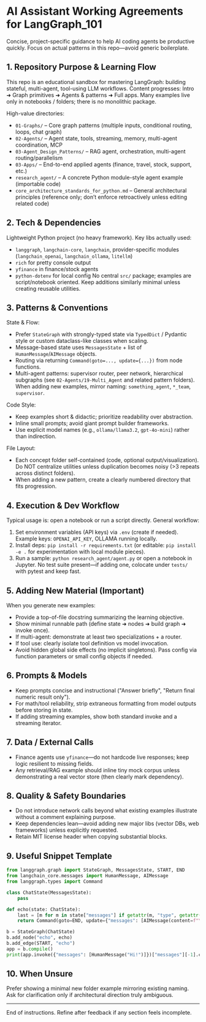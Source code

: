 # AI Assistant Working Agreements for LangGraph_101

Concise, project-specific guidance to help AI coding agents be productive quickly. Focus on actual patterns in this repo—avoid generic boilerplate.

## 1. Repository Purpose & Learning Flow

This repo is an educational sandbox for mastering LangGraph: building stateful, multi-agent, tool-using LLM workflows. Content progresses: Intro ➜ Graph primitives ➜ Agents & patterns ➜ Full apps. Many examples live only in notebooks / folders; there is no monolithic package.

High-value directories:

- `01-Graphs/` – Core graph patterns (multiple inputs, conditional routing, loops, chat graph)
- `02-Agents/` – Agent state, tools, streaming, memory, multi-agent coordination, MCP
- `03-Agent_Design_Patterns/` – RAG agent, orchestration, multi-agent routing/parallelism
- `03-Apps/` – End-to-end applied agents (finance, travel, stock, support, etc.)
- `research_agent/` – A concrete Python module-style agent example (importable code)
- `core_architecture_standards_for_python.md` – General architectural principles (reference only; don’t enforce retroactively unless editing related code)

## 2. Tech & Dependencies

Lightweight Python project (no heavy framework). Key libs actually used:

- `langgraph`, `langchain-core`, `langchain`, provider-specific modules (`langchain_openai`, `langchain_ollama`, `litellm`)
- `rich` for pretty console output
- `yfinance` in finance/stock agents
- `python-dotenv` for local config
  No central `src/` package; examples are script/notebook oriented. Keep additions similarly minimal unless creating reusable utilities.

## 3. Patterns & Conventions

State & Flow:

- Prefer `StateGraph` with strongly-typed state via `TypedDict` / Pydantic style or custom dataclass-like classes when scaling.
- Message-based state uses `MessagesState` + list of `HumanMessage`/`AIMessage` objects.
- Routing via returning `Command(goto=..., update={...})` from node functions.
- Multi-agent patterns: supervisor router, peer network, hierarchical subgraphs (see `02-Agents/19-Multi_Agent` and related pattern folders). When adding new examples, mirror naming: `something_agent`, `*_team`, `supervisor`.

Code Style:

- Keep examples short & didactic; prioritize readability over abstraction.
- Inline small prompts; avoid giant prompt builder frameworks.
- Use explicit model names (e.g., `ollama/llama3.2`, `gpt-4o-mini`) rather than indirection.

File Layout:

- Each concept folder self-contained (code, optional output/visualization). Do NOT centralize utilities unless duplication becomes noisy (>3 repeats across distinct folders).
- When adding a new pattern, create a clearly numbered directory that fits progression.

## 4. Execution & Dev Workflow

Typical usage is: open a notebook or run a script directly.
General workflow:

1. Set environment variables (API keys) via `.env` (create if needed). Example keys: `OPENAI_API_KEY`, OLLAMA running locally.
2. Install deps: `pip install -r requirements.txt` (or editable: `pip install -e .` for experimentation with local module pieces).
3. Run a sample: `python research_agent/agent.py` or open a notebook in Jupyter.
   No test suite present—if adding one, colocate under `tests/` with pytest and keep fast.

## 5. Adding New Material (Important)

When you generate new examples:

- Provide a top-of-file docstring summarizing the learning objective.
- Show minimal runnable path (define state ➜ nodes ➜ build graph ➜ invoke once).
- If multi-agent: demonstrate at least two specializations + a router.
- If tool use: clearly isolate tool definition vs model invocation.
- Avoid hidden global side effects (no implicit singletons). Pass config via function parameters or small config objects if needed.

## 6. Prompts & Models

- Keep prompts concise and instructional ("Answer briefly", "Return final numeric result only").
- For math/tool reliability, strip extraneous formatting from model outputs before storing in state.
- If adding streaming examples, show both standard invoke and a streaming iterator.

## 7. Data / External Calls

- Finance agents use `yfinance`—do not hardcode live responses; keep logic resilient to missing fields.
- Any retrieval/RAG example should inline tiny mock corpus unless demonstrating a real vector store (then clearly mark dependency).

## 8. Quality & Safety Boundaries

- Do not introduce network calls beyond what existing examples illustrate without a comment explaining purpose.
- Keep dependencies lean—avoid adding new major libs (vector DBs, web frameworks) unless explicitly requested.
- Retain MIT license header when copying substantial blocks.

## 9. Useful Snippet Template

```python
from langgraph.graph import StateGraph, MessagesState, START, END
from langchain_core.messages import HumanMessage, AIMessage
from langgraph.types import Command

class ChatState(MessagesState):
    pass

def echo(state: ChatState):
    last = [m for m in state["messages"] if getattr(m, "type", getattr(m, "role", "")) in ("human","user")][-1]
    return Command(goto=END, update={"messages": [AIMessage(content=f"You said: {last.content}")]})

b = StateGraph(ChatState)
b.add_node("echo", echo)
b.add_edge(START, "echo")
app = b.compile()
print(app.invoke({"messages": [HumanMessage("Hi!")]})["messages"][-1].content)
```

## 10. When Unsure

Prefer showing a minimal new folder example mirroring existing naming. Ask for clarification only if architectural direction truly ambiguous.

---

End of instructions. Refine after feedback if any section feels incomplete.
